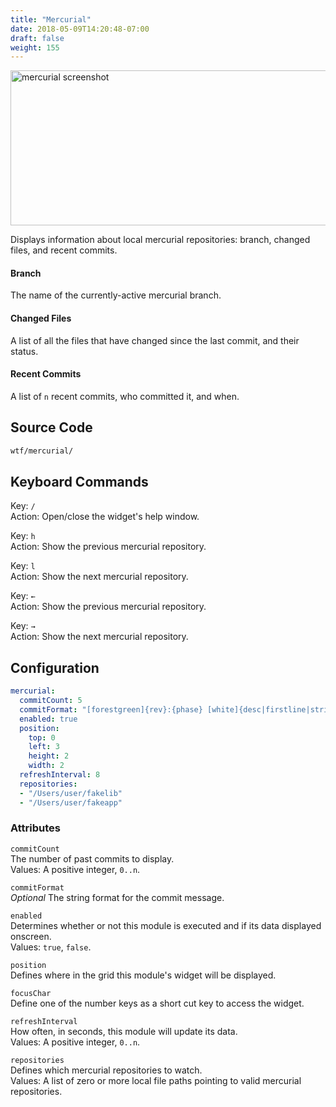 ```yaml
---
title: "Mercurial"
date: 2018-05-09T14:20:48-07:00
draft: false
weight: 155
---
```


<img class="screenshot" src="/imgs/modules/mercurial.png" width="710" height="248" alt="mercurial screenshot" />

Displays information about local mercurial repositories: branch, changed
files, and recent commits.

#### Branch

The name of the currently-active mercurial branch.

#### Changed Files

A list of all the files that have changed since the last
commit, and their status.

#### Recent Commits

A list of `n` recent commits, who committed it, and when.

## Source Code

```bash
wtf/mercurial/
```

## Keyboard Commands

<span class="caption">Key:</span> `/` <br />
<span class="caption">Action:</span> Open/close the widget's help window.

<span class="caption">Key:</span> `h` <br />
<span class="caption">Action:</span> Show the previous mercurial repository.

<span class="caption">Key:</span> `l` <br />
<span class="caption">Action:</span> Show the next mercurial repository.

<span class="caption">Key:</span> `←` <br />
<span class="caption">Action:</span> Show the previous mercurial repository.

<span class="caption">Key:</span> `→` <br />
<span class="caption">Action:</span> Show the next mercurial repository.

## Configuration

```yaml
mercurial:
  commitCount: 5
  commitFormat: "[forestgreen]{rev}:{phase} [white]{desc|firstline|strip} [grey]{author|person} {date|age}[white]"
  enabled: true
  position:
    top: 0
    left: 3
    height: 2
    width: 2
  refreshInterval: 8
  repositories:
  - "/Users/user/fakelib"
  - "/Users/user/fakeapp"
```

### Attributes

`commitCount` <br />
The number of past commits to display. <br />
Values: A positive integer, `0..n`.

`commitFormat` <br />
_Optional_ The string format for the commit message. <br />

`enabled` <br />
Determines whether or not this module is executed and if its data displayed onscreen. <br />
Values: `true`, `false`.

`position` <br />
Defines where in the grid this module's widget will be displayed. <br />

`focusChar` <br />
Define one of the number keys as a short cut key to access the widget. <br />

`refreshInterval` <br />
How often, in seconds, this module will update its data. <br />
Values: A positive integer, `0..n`.

`repositories` <br />
Defines which mercurial repositories to watch. <br />
Values: A list of zero or more local file paths pointing to valid mercurial repositories.
